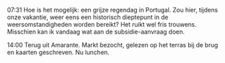 07:31	Hoe is het mogelijk: een grijze regendag in Portugal. Zou hier, tijdens onze vakantie, weer eens een historisch dieptepunt in de weersomstandigheden worden bereikt? Het ruikt wel fris trouwens. Misschien kan ik vandaag wat aan de subsidie-aanvraag doen.

14:00	Terug uit Amarante. Markt bezocht, gelezen op het terras bij de brug en kaarten geschreven. Nu lunchen.
